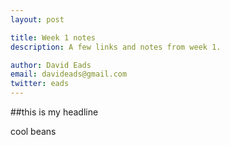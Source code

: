 ```yaml
---
layout: post

title: Week 1 notes
description: A few links and notes from week 1.

author: David Eads
email: davideads@gmail.com
twitter: eads
---
```


##this is my headline

cool beans
